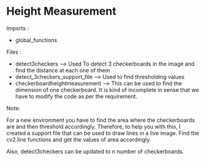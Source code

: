 # Height Measurement

Imports :
 - global_functions

Files : 

* detect3checkers --> Used To detect 3 checkerboards in the image and find the distance at each one of them
* detect_3checkers_support_file --> Used to find thresholding values
* checkerboardheightmeasurement --> This can be used to find the dimension of one checkerboard. It is kind of incomplete in sense that we have to modify the code as per the requirement.

Note: 

For a new environment you have to find the area where the checkerboards are and then threshold accordingly. Therefore, to help you with this, I created a support file that can be used to draw lines in a live image.
Find the cv2.line functions and get the values of area accordingly.

Also, detect3checkers can be updated to n number of checkerboards.


